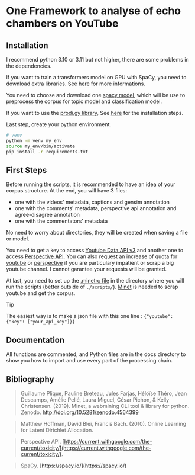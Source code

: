 # One Framework to analyse of echo chambers on YouTube


## Installation

I recommend python 3.10 or 3.11 but not higher, there are some problems in the dependencies.

If you want to train a transformers model on GPU with SpaCy, you need to download extra libraries. See [here](https://spacy.io/usage) for more informations.

You need to choose and download one [spacy model](https://spacy.io/models), which will be use to preprocess the corpus for topic model and classification model. 

If you want to use the [prodi.gy library](https://prodi.gy/), See [here](https://prodi.gy/docs/install) for the installation steps.

Last step, create your python environment.

```bash
# venv
python -m venv my_env
source my_env/bin/activate
pip install -r requirements.txt
```

## First Steps

Before running the scripts, it is recommended to have an idea of your corpus structure. At the end, you will have 3 files: 
- one with the videos' metadata, captions and gensim annotation
- one with the comments' metadata, perspective api annotation and agree-disagree annotation
- one with the commentators' metadata

No need to worry about directories, they will be created when saving a file or model.

You need to get a key to access [Youtube Data API v3](https://developers.google.com/youtube/registering_an_application) and another one to access [Perspective API](https://developers.google.com/codelabs/setup-perspective-api#5). You can also request an increase of quota for [youtube](https://support.google.com/youtube/contact/yt_api_form) or [perspective](https://developers.perspectiveapi.com/s/request-quota-increase?language=en_US) if you are particulary impatient or scrap a big youtube channel. I cannot garantee your requests will be granted.

At last, you need to set up the [.minetrc file](https://github.com/medialab/minet/blob/master/docs/cli.md#minetrc-config-files) in the directory where you will run the scripts (better outside of `./scripts/`). [Minet](https://github.com/medialab/minet) is needed to scrap youtube and get the corpus.

> [!TIP]
> The easiest way is to make a json file with this one line : `{"youtube": {"key": ["your_api_key"]}}`


## Documentation

All functions are commented, and Python files are in the docs directory to show you how to import and use every part of the processing chain.


## Bibliography

> Guillaume Plique, Pauline Breteau, Jules Farjas, Héloïse Théro, Jean Descamps, Amélie Pellé, Laura Miguel, César Pichon, & Kelly Christensen. (2019). Minet, a webmining CLI tool & library for python. Zenodo. http://doi.org/10.5281/zenodo.4564399

> Matthew Hoffman, David Blei, Francis Bach. (2010). Online Learning for Latent Dirichlet Allocation. 

> Perspective API. [https://current.withgoogle.com/the-current/toxicity/](https://current.withgoogle.com/the-current/toxicity/).

> SpaCy. [https://spacy.io/](https://spacy.io/)
